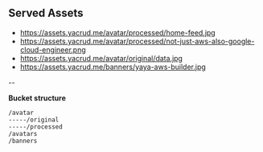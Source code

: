 
## Served Assets

- https://assets.yacrud.me/avatar/processed/home-feed.jpg
- https://assets.yacrud.me/avatar/processed/not-just-aws-also-google-cloud-engineer.png
- https://assets.yacrud.me/avatar/original/data.jpg
- https://assets.yacrud.me/banners/yaya-aws-builder.jpg

--

**Bucket structure**

```
/avatar
-----/original 
-----/processed 
/avatars
/banners
```
